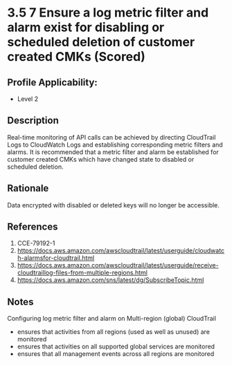 # 3.5 7 Ensure a log metric filter and alarm exist for disabling or scheduled deletion of customer created CMKs (Scored)

## Profile Applicability:

- Level 2

## Description

Real-time monitoring of API calls can be achieved by directing CloudTrail Logs to CloudWatch Logs and establishing corresponding metric filters and alarms. It is recommended that a metric filter and alarm be established for customer created CMKs which have changed state to disabled or scheduled deletion.

## Rationale

Data encrypted with disabled or deleted keys will no longer be accessible.

## References
1. CCE-79192-1
2. https://docs.aws.amazon.com/awscloudtrail/latest/userguide/cloudwatch-alarmsfor-cloudtrail.html
3. https://docs.aws.amazon.com/awscloudtrail/latest/userguide/receive-cloudtraillog-files-from-multiple-regions.html
4. https://docs.aws.amazon.com/sns/latest/dg/SubscribeTopic.html

## Notes

Configuring log metric filter and alarm on Multi-region (global) CloudTrail
- ensures that activities from all regions (used as well as unused) are monitored
- ensures that activities on all supported global services are monitored
- ensures that all management events across all regions are monitored